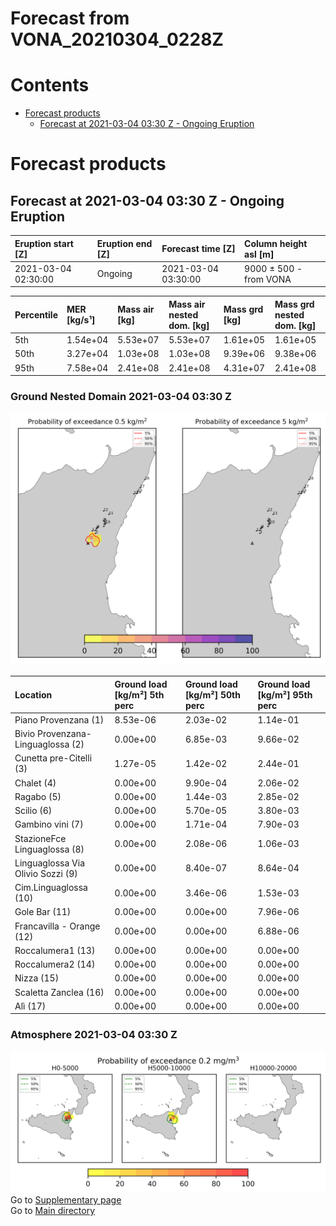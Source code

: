 
Forecast from VONA_20210304_0228Z
=================================

Contents
========

* [Forecast products](#forecast-products)
	* [Forecast at 2021-03-04 03:30 Z - Ongoing Eruption](#forecast-at-2021-03-04-0330-z---ongoing-eruption)

# Forecast products

## Forecast at 2021-03-04 03:30 Z - Ongoing Eruption
  

|Eruption start [Z]|Eruption end [Z]|Forecast time [Z]|Column height asl [m]|
| :--- | :--- | :--- | :--- |
|2021-03-04 02:30:00|Ongoing|2021-03-04 03:30:00|9000 ± 500 - from VONA|
  
  

|Percentile|MER [kg/s¹]|Mass air [kg]|Mass air nested dom. [kg]|Mass grd [kg]|Mass grd nested dom. [kg]|
| :--- | :--- | :--- | :--- | :--- | :--- |
|5th|1.54e+04|5.53e+07|5.53e+07|1.61e+05|1.61e+05|
|50th|3.27e+04|1.03e+08|1.03e+08|9.39e+06|9.38e+06|
|95th|7.58e+04|2.41e+08|2.41e+08|4.31e+07|2.41e+08|
  

### Ground Nested Domain 2021-03-04 03:30 Z
  
![](./figures/probability_grd_2021_03_04_0330_grid_1_1.png)  
  
  
  
  
  
  
  
  
  
  
  
  
  
  
  
  

|Location|Ground load [kg/m²] 5th perc|Ground load [kg/m²] 50th perc|Ground load [kg/m²] 95th perc|
| :--- | :--- | :--- | :--- |
|Piano Provenzana (1)|8.53e-06|2.03e-02|1.14e-01|
|Bivio Provenzana-Linguaglossa (2)|0.00e+00|6.85e-03|9.66e-02|
|Cunetta pre-Citelli (3)|1.27e-05|1.42e-02|2.44e-01|
|Chalet (4)|0.00e+00|9.90e-04|2.06e-02|
|Ragabo (5)|0.00e+00|1.44e-03|2.85e-02|
|Scilio (6)|0.00e+00|5.70e-05|3.80e-03|
|Gambino vini (7)|0.00e+00|1.71e-04|7.90e-03|
|StazioneFce Linguaglossa (8)|0.00e+00|2.08e-06|1.06e-03|
|Linguaglossa Via Olivio Sozzi (9)|0.00e+00|8.40e-07|8.64e-04|
|Cim.Linguaglossa (10)|0.00e+00|3.46e-06|1.53e-03|
|Gole Bar (11)|0.00e+00|0.00e+00|7.96e-06|
|Francavilla - Orange (12)|0.00e+00|0.00e+00|6.88e-06|
|Roccalumera1 (13)|0.00e+00|0.00e+00|0.00e+00|
|Roccalumera2 (14)|0.00e+00|0.00e+00|0.00e+00|
|Nizza (15)|0.00e+00|0.00e+00|0.00e+00|
|Scaletta Zanclea (16)|0.00e+00|0.00e+00|0.00e+00|
|Alì (17)|0.00e+00|0.00e+00|0.00e+00|
  

### Atmosphere 2021-03-04 03:30 Z
  
![](./figures/probability_air_2021_03_04_0330_grid_2_conclev_1_1.png)  
Go to [Supplementary page](Supplementary_page.md)  
Go to [Main directory](https://github.com/federicapardini/Real_time_ash_forecast)